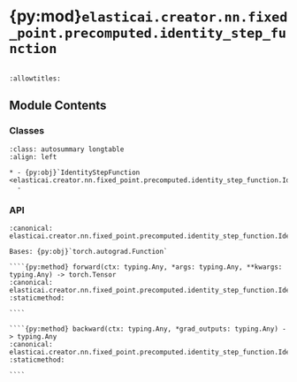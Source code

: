 # {py:mod}`elasticai.creator.nn.fixed_point.precomputed.identity_step_function`

```{py:module} elasticai.creator.nn.fixed_point.precomputed.identity_step_function
```

```{autodoc2-docstring} elasticai.creator.nn.fixed_point.precomputed.identity_step_function
:allowtitles:
```

## Module Contents

### Classes

````{list-table}
:class: autosummary longtable
:align: left

* - {py:obj}`IdentityStepFunction <elasticai.creator.nn.fixed_point.precomputed.identity_step_function.IdentityStepFunction>`
  -
````

### API

`````{py:class} IdentityStepFunction(*args, **kwargs)
:canonical: elasticai.creator.nn.fixed_point.precomputed.identity_step_function.IdentityStepFunction

Bases: {py:obj}`torch.autograd.Function`

````{py:method} forward(ctx: typing.Any, *args: typing.Any, **kwargs: typing.Any) -> torch.Tensor
:canonical: elasticai.creator.nn.fixed_point.precomputed.identity_step_function.IdentityStepFunction.forward
:staticmethod:

````

````{py:method} backward(ctx: typing.Any, *grad_outputs: typing.Any) -> typing.Any
:canonical: elasticai.creator.nn.fixed_point.precomputed.identity_step_function.IdentityStepFunction.backward
:staticmethod:

````

`````
